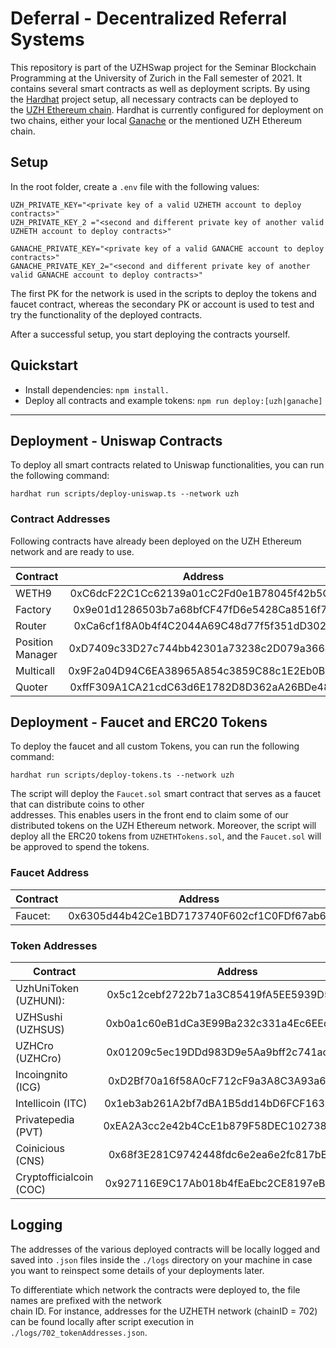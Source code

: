 # Deferral - Decentralized Referral Systems

This repository is part of the UZHSwap project for the Seminar Blockchain Programming at the University of Zurich in the
Fall semester of 2021. It contains several smart contracts as well as deployment scripts.
By using the [Hardhat](https://hardhat.org/) project setup, all necessary contracts can be deployed to    
the [UZH Ethereum chain](http://uzheth.business.uzh.ch). Hardhat is currently configured for deployment on two chains,
either your local [Ganache](https://trufflesuite.com/ganache/) or the mentioned UZH Ethereum chain.

## Setup

In the root folder, create a `.env` file with the following values:

```  
UZH_PRIVATE_KEY="<private key of a valid UZHETH account to deploy contracts>"  
UZH_PRIVATE_KEY_2 ="<second and different private key of another valid UZHETH account to deploy contracts>"  
```  

```  
GANACHE_PRIVATE_KEY="<private key of a valid GANACHE account to deploy contracts>"  
GANACHE_PRIVATE_KEY_2="<second and different private key of another valid GANACHE account to deploy contracts>"  
```  

The first PK for the network is used in the scripts to deploy the tokens and faucet contract, whereas the secondary PK
or account is used to test and try the functionality of the deployed contracts.

After a successful setup, you start deploying the contracts yourself.

## Quickstart

- Install dependencies: `npm install.`
- Deploy all contracts and example tokens: `npm run deploy:[uzh|ganache]`

---

## Deployment - Uniswap Contracts

To deploy all smart contracts related to Uniswap functionalities, you can run the following command:

``` 
hardhat run scripts/deploy-uniswap.ts --network uzh      
```   

### Contract Addresses

Following contracts have already been deployed on the UZH Ethereum network and are ready to use.

| Contract        | Address     |      
| ------------- |:-------------:|      
| WETH9         | 0xC6dcF22C1Cc62139a01cC2Fd0e1B78045f42b5C4 |      
| Factory       | 0x9e01d1286503b7a68bfCF47fD6e5428Ca8516f76 |       
| Router        | 0xCa6cf1f8A0b4f4C2044A69C48d77f5f351dD3029 |       
| Position Manager   | 0xD7409c33D27c744bb42301a73238c2D079a36649 |       
| Multicall   | 0x9F2a04D94C6EA38965A854c3859C88c1E2Eb0BA0 |       
| Quoter   | 0xffF309A1CA21cdC63d6E1782D8D362aA26BDe480 |    

## Deployment - Faucet and ERC20 Tokens

To deploy the faucet and all custom Tokens, you can run the following command:

```
hardhat run scripts/deploy-tokens.ts --network uzh      
```   

The script will deploy the `Faucet.sol` smart contract that serves as a faucet that can distribute coins to other  
addresses. This enables users in the front end to claim some of our distributed tokens on the UZH Ethereum network.
Moreover, the script will deploy all the ERC20 tokens from `UZHETHTokens.sol`, and the `Faucet.sol` will be approved to
spend the tokens.

### Faucet Address

| Contract        | Address     |      
| ------------- |:-------------:|     
| Faucet:   | 0x6305d44b42Ce1BD7173740F602cf1C0FDf67ab6f |   

### Token Addresses

| Contract        | Address     |      
| ------------- |:-------------:|     
| UzhUniToken (UZHUNI):  | 0x5c12cebf2722b71a3C85419fA5EE5939D5b06da7 |    
| UZHSushi (UZHSUS) | 0xb0a1c60eB1dCa3E99Ba232c331a4Ec6EEd31410A |    
| UZHCro (UZHCro) | 0x01209c5ec19DDd983D9e5Aa9bff2c741acB58A0D |    
| Incoingnito (ICG)| 0xD2Bf70a16f58A0cF712cF9a3A8C3A93a6cdf966e |    
| Intellicoin (ITC)| 0x1eb3ab261A2bf7dBA1B5dd14bD6FCF163786DaA2 |    
| Privatepedia (PVT) | 0xEA2A3cc2e42b4CcE1b879F58DEC102738F102065 |     
| Coinicious (CNS) |  0x68f3E281C9742448fdc6e2ea6e2fc817bEA47253 |    
| Cryptofficialcoin (COC) | 0x927116E9C17Ab018b4fEaEbc2CE8197eB61ea50A

## Logging

The addresses of the various deployed contracts will be locally logged and saved into `.json` files inside the `./logs`
directory on your machine in case you want to reinspect some details of your deployments later.

To differentiate which network the contracts were deployed to, the file names are prefixed with the network  
chain ID. For instance, addresses for the UZHETH network (chainID = 702) can be found locally after script execution
in `./logs/702_tokenAddresses.json`.  
  
